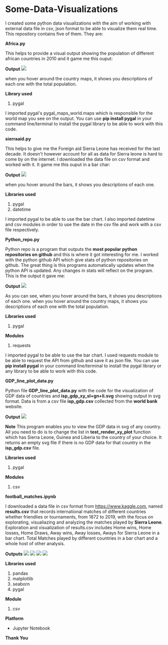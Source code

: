 # Some-Data-Visualizations

I created some python data visualizations with the aim of working with external data file in csv, json format to be able
to visualize them real time. This repository contains five of them. They are:

**Africa.py**

This helps to provide a visual output showing the population of different african countries in 2010 and it game me this ouput:

**Output**
<img src="images/2019-03-08-02-47-01.png">

when you hover around the country maps, it shows you descriptions of each one with the total population.

**Library used**

1. pygal

I imported pygal's pygal_maps_world.maps which is responsible for the world map you see on the output.
You can use **pip install pygal** in your command line/terminal to install the pygal library to be able to work with this code.

**sierraaid.py**

This helps to give me the Foreign aid Sierra Leone has received for the last decade. It doesn't however account for all as data for Sierra leone is hard to come by on the internet. I downloaded the data file on csv format and worked with it. It game me this ouput in a bar char:

**Output**
<img src="images/2019-03-08-02-46-16.png">

when you hover around the bars, it shows you descriptions of each one.

**Libraries used**

1. pygal
2. datetime

I imported pygal to be able to use the bar chart. I also imported datetime and csv modules in order to use the date in the csv file and work with a csv file respectively.

**Python_repo.py**

Python repo is a program that outputs the **most popular python repositories on github** and this is where it got interesting for me. I worked with the python github API which give stats of python repositories on github. The great thing is this programs automatically updates when the python API is updated. Any changes in stats will reflect on the program. This is the output it gave me:

**Output**
<img src="images/2019-03-08-02-47-57.png">

As you can see, when you hover around the bars, it shows you descriptions of each one.
when you hover around the country maps, it shows you descriptions of each one with the total population.

**Libraries used**

1. pygal

**Modules**
1. requests

I imported pygal to be able to use the bar chart. I used requests module to be able to request the API from github and save it as json file.
You can use **pip install pygal** in your command line/terminal to install the pygal library or any library to be able to work with this code.

**GDP_line_plot_data.py**

Python file **GDP_line_plot_data.py** with the code for the visualization of GDP data of countries and **isp_gdp_xy_sl+gn+li.svg** showing output in svg format. Data is from a csv file **isp_gdp.csv** collected from the **world bank** website.

**Output**
<img src="images/sl_gn_li.png">

**Note**
This program enables you to view the GDP data in svg of any country. All you need to do is to change the list in **test_render_xy_plot**
function which has Sierra Leone, Guinea and Liberia to the country of your choice. It returns an empty svg file if there is no GDP data
for that country in the **isp_gdp.csv** file.

**Libraries used**

1. pygal

**Modules**

1. csv

**football_matches.ipynb**

I downloaded a data file in csv format from https://www.kaggle.com, named **results.csv** that records international matches of different countries whether friendlies or tournaments, from 1872 to 2019, with the focus on explorating, visualiazing and analyzing the matches played by **Sierra Leone**.
Exploration and visualization of results.csv includes Home wins, Home losses, Home Draws, Away wins, Away losses, Aways for Sierra Leone in a bar chart. Total Matches played by different countries in a bar chart and a whole host of other analysis.

**Outputs**
<img src="images/start_data.PNG">
<img src="images/table.PNG">
<img src="images/salone.PNG">
<img src="images/all_matches.PNG">

**Libraries used**

1. pandas
2. matplotlib
3. seaborn
4. pygal

**Module**
1. csv

**Platform**
- Jupyter Notebook

**Thank You**
